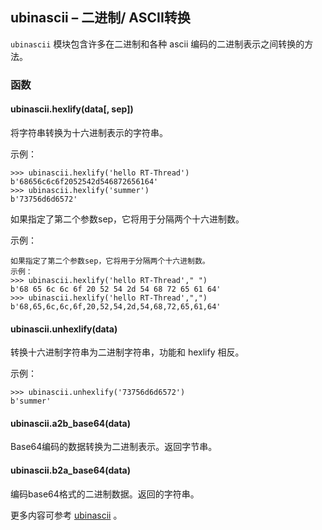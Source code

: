 ## **ubinascii** – 二进制/ ASCII转换

`ubinascii` 模块包含许多在二进制和各种 ascii 编码的二进制表示之间转换的方法。

### 函数

#### **ubinascii.hexlify**(data[, sep])
将字符串转换为十六进制表示的字符串。

示例：

```
>>> ubinascii.hexlify('hello RT-Thread')
b'68656c6c6f2052542d546872656164'
>>> ubinascii.hexlify('summer')
b'73756d6d6572'
```
如果指定了第二个参数sep，它将用于分隔两个十六进制数。

示例：

```
如果指定了第二个参数sep，它将用于分隔两个十六进制数。
示例：
>>> ubinascii.hexlify('hello RT-Thread'," ")
b'68 65 6c 6c 6f 20 52 54 2d 54 68 72 65 61 64'
>>> ubinascii.hexlify('hello RT-Thread',",")
b'68,65,6c,6c,6f,20,52,54,2d,54,68,72,65,61,64'
```

#### **ubinascii.unhexlify**(data)
转换十六进制字符串为二进制字符串，功能和 hexlify 相反。

示例：

```
>>> ubinascii.unhexlify('73756d6d6572')
b'summer'
```

#### **ubinascii.a2b_base64**(data)
Base64编码的数据转换为二进制表示。返回字节串。

#### **ubinascii.b2a_base64**(data)
编码base64格式的二进制数据。返回的字符串。

更多内容可参考 [ubinascii](http://docs.micropython.org/en/latest/library/binascii.html)  。
